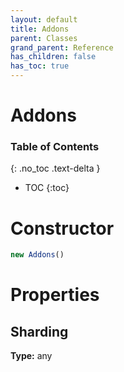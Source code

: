 ```yaml
---
layout: default
title: Addons
parent: Classes
grand_parent: Reference
has_children: false
has_toc: true
---
```


# Addons
### Table of Contents
{: .no_toc .text-delta }

- TOC
{:toc}
# Constructor
```js
new Addons()
```

# Properties
## Sharding
**Type:** any

